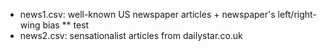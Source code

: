 * news1.csv: well-known US newspaper articles + newspaper's left/right-wing bias
** test
* news2.csv: sensationalist articles from dailystar.co.uk
